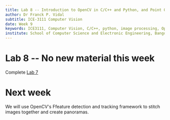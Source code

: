 ```yaml
---
title: Lab 8 -- Introduction to OpenCV in C/C++ and Python, and Point Operators.
author: Dr Franck P. Vidal
subtitle: ICE-3111 Computer Vision
date: Week 9
keywords: ICE3111, Computer Vision, C/C++, python, image processing, OpenCV, Bangor University, School of Computer Science and Electronic Engineering
institute: School of Computer Science and Electronic Engineering, Bangor University
---
```


# Lab 8 -- No new material this week

Complete [Lab 7](../Lab-07/)

# Next week

We will use OpenCV's Ffeature detection and tracking framework to stitch images together and create panoramas.
